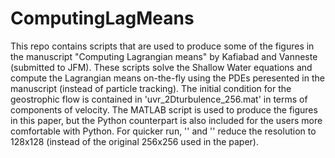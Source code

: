# ComputingLagMeans

This repo contains scripts that are used to produce some of the figures in the manuscript "Computing Lagrangian means" by Kafiabad and Vanneste (submitted to JFM).
These scripts solve the Shallow Water equations and compute the Lagrangian means on-the-fly using the PDEs peresented in the manuscript (instead of particle tracking). The initial condition for the geostrophic flow is contained in 'uvr_2Dturbulence_256.mat' in terms of components of velocity.
The MATLAB script is used to produce the figures in this paper, but the Python counterpart is also included for the users more comfortable with Python.
For quicker run, '' and '' reduce the resolution to 128x128 (instead of the original 256x256 used in the paper).
